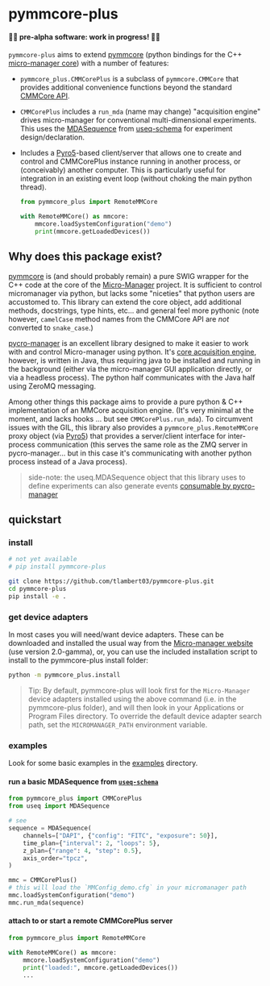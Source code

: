 # pymmcore-plus

#### 🧪🧪 pre-alpha software: work in progress!  🧪🧪

`pymmcore-plus` aims to extend [pymmcore](https://github.com/micro-manager/pymmcore) (python bindings for the C++ [micro-manager core](https://github.com/micro-manager/mmCoreAndDevices/)) with a number of features:

- `pymmcore_plus.CMMCorePlus` is a subclass of `pymmcore.CMMCore` that provides additional convenience functions beyond the standard [CMMCore API](https://javadoc.scijava.org/Micro-Manager-Core/mmcorej/CMMCore.html).
- `CMMCorePlus` includes a `run_mda` (name may change) "acquisition engine" drives micro-manager for conventional multi-dimensional experiments. This uses the [MDASequence](https://github.com/tlambert03/useq-schema#mdasequence) from [useq-schema](https://github.com/tlambert03/useq-schema) for experiment design/declaration.
- Includes a [Pyro5](https://pyro5.readthedocs.io/en/latest/)-based client/server that allows one to create and control and CMMCorePlus instance running in another process, or (conceivably) another computer.  This is particularly useful for integration in an existing event loop (without choking the main python thread).

  ```py
  from pymmcore_plus import RemoteMMCore

  with RemoteMMCore() as mmcore:
      mmcore.loadSystemConfiguration("demo")
      print(mmcore.getLoadedDevices())
  ```

## Why does this package exist?

[pymmcore](https://github.com/micro-manager/pymmcore) is (and should probably
remain) a pure SWIG wrapper for the C++ code at the core of the
[Micro-Manager](https://github.com/micro-manager/mmCoreAndDevices/) project.  It
is sufficient to control micromanager via python, but lacks some "niceties" that
python users are accustomed to.  This library can extend the core object, add
additional methods, docstrings, type hints, etc... and general feel more
pythonic (note however, `camelCase` method names from the CMMCore API are *not*
converted to `snake_case`.)

[pycro-manager](https://github.com/micro-manager/pycro-manager) is an excellent
library designed to make it easier to work with and control Micro-manager using
python.  It's [core acquisition
engine](https://github.com/micro-manager/AcqEngJ), however, is written in Java,
thus requiring java to be installed and running in the background (either via
the micro-manager GUI application directly, or via a headless process).  The
python half communicates with the Java half using ZeroMQ messaging.

Among other things this package aims to provide a pure python & C++
implementation of an MMCore acquisition engine.  (It's very minimal at the
moment, and lacks hooks ... but see `CMMCorePlus.run_mda`). To circumvent issues
with the GIL, this library also provides a `pymmcore_plus.RemoteMMCore` proxy
object (via [Pyro5](https://github.com/irmen/Pyro5)) that provides a
server/client interface for inter-process communication (this serves the same
role as the ZMQ server in pycro-manager... but in this case it's communicating
with another python process instead of a Java process).

> side-note: the useq.MDASequence object that this library uses to define
> experiments can also generate events [consumable by
> pycro-manager](https://github.com/tlambert03/useq-schema#example-mdasequence-usage)

## quickstart

### install

```sh
# not yet available
# pip install pymmcore-plus

git clone https://github.com/tlambert03/pymmcore-plus.git
cd pymmcore-plus
pip install -e .
```

### get device adapters

In most cases you will need/want device adapters.  These can be downloaded and
installed the usual way from the [Micro-manager
website](https://micro-manager.org/wiki/Micro-Manager_Nightly_Builds) (use
version 2.0-gamma), or, you can use the included installation script to install
to the pymmcore-plus install folder:

```sh
python -m pymmcore_plus.install
```

> Tip: By default, pymmcore-plus will look first for the `Micro-Manager` device
> adapters installed using the above command (i.e. in the pymmcore-plus folder),
> and will then look in your Applications or Program Files directory.  To
> override the default device adapter search path, set the `MICROMANAGER_PATH`
> environment variable.

### examples

Look for some basic examples in the [examples](examples) directory.

#### run a basic MDASequence from [`useq-schema`](https://github.com/tlambert03/useq-schema)

```python
from pymmcore_plus import CMMCorePlus
from useq import MDASequence

# see
sequence = MDASequence(
    channels=["DAPI", {"config": "FITC", "exposure": 50}],
    time_plan={"interval": 2, "loops": 5},
    z_plan={"range": 4, "step": 0.5},
    axis_order="tpcz",
)

mmc = CMMCorePlus()
# this will load the `MMConfig_demo.cfg` in your micromanager path
mmc.loadSystemConfiguration("demo")
mmc.run_mda(sequence)
```

#### attach to or start a remote CMMCorePlus server

```python
from pymmcore_plus import RemoteMMCore

with RemoteMMCore() as mmcore:
    mmcore.loadSystemConfiguration("demo")
    print("loaded:", mmcore.getLoadedDevices())
    ...
```
